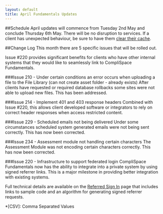 ```yaml
---
layout: default
title: April Fundamentals Updates
---
```


##Schedule
April updates will commence from Tuesday 2nd May and conclude 
Thursday 6th May. There will be no disruption to services. If a client 
has unexpected behaviour, be sure to have them [clear their cache][Clear Cache].

##Change Log
This month there are 5 specific issues that will be rolled out. 

Issue #220 provides significant benefits for clients who have other 
internal systems that they would like to seamlessly link to CompliSpace 
Fundamentals.


###Issue 210 - Under certain conditions an error occurs when uploading a file to 
the File Library (can not create asset folder - already exists)
After clients have requested or required database rollbacks some sites were not 
able to upload new files. This has been addressed.

###Issue 214 - Implement 401 and 403 response headers
Combined with Issue #220, this allows client developed software or integrators 
to rely on correct header responses when access restricted content.

###Issue 229 - Scheduled emails not being delivered
Under some circumstances scheduled system generated emails were not being sent
correctly. This has now been corrected.

###Issue 234 - Assessment module not handling certain characters
The Assessment Module was not encoding certain characters correctly. This has
now been corrected.

###Issue 220 - Infrastructure to support federated login 
CompliSpace Fundamentals now has the ability to integrate into a private system
by using signed referrer links. This is a major milestone in providing better
integration with existing systems.

Full technical details are available on the [Referred Sign In](ReferredSignIn.html) 
page that includes links to sample code and an algorithm for generating signed
referrer requests.

[basic authentication]: http://www.freesoft.org/CIE/RFC/1945/67.htm
[Markdown]: http://daringfireball.net/projects/markdown/
[Markdown Extra]: http://michelf.com/projects/php-markdown/extra/
[Clear Cache]: http://www.wikihow.com/Clear-Your-Browser's-Cache

*[CSV]: Comma Separated Values
